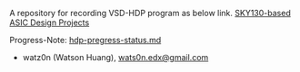 A repository for recording VSD-HDP program as below link.
[SKY130-based ASIC Design Projects](https://www.vlsisystemdesign.com/hdp/)

Progress-Note: [hdp-pregress-status.md](hdp-pregress-status.md)

- watz0n (Watson Huang), wats0n.edx@gmail.com